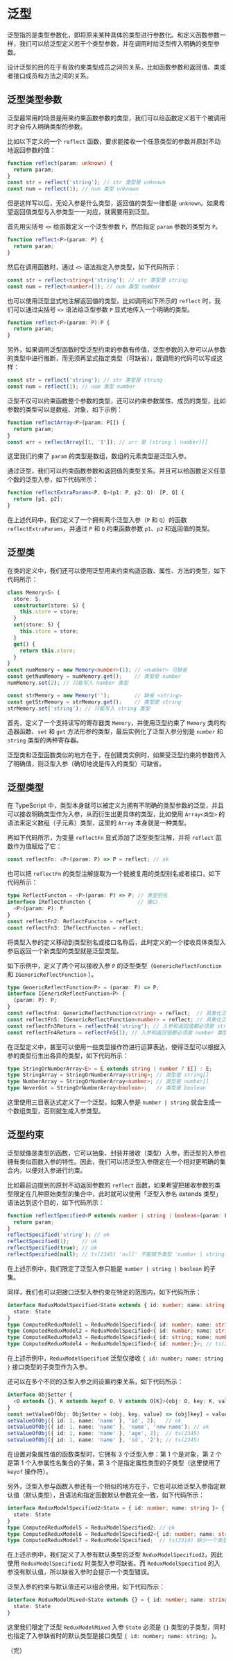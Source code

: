 # 泛型

泛型指的是类型参数化，即将原来某种具体的类型进行参数化。和定义函数参数一样，我们可以给泛型定义若干个类型参数，并在调用时给泛型传入明确的类型参数。

设计泛型的目的在于有效约束类型成员之间的关系，比如函数参数和返回值、类或者接口成员和方法之间的关系。

## 泛型类型参数

泛型最常用的场景是用来约束函数参数的类型，我们可以给函数定义若干个被调用时才会传入明确类型的参数。

比如以下定义的一个 `reflect` 函数，要求能接收一个任意类型的参数并原封不动地返回参数的值：

```typescript
function reflect(param: unknown) {
  return param;
}
const str = reflect('string'); // str 类型是 unknown
const num = reflect(1); // num 类型 unknown
```

但是这样写以后，无论入参是什么类型，返回值的类型一律都是 `unknown`。如果希望返回值类型与入参类型一一对应，就需要用到泛型。

首先用尖括号 `<>` 给函数定义一个泛型参数 `P`，然后指定 `param` 参数的类型为 `P`。

```typescript
function reflect<P>(param: P) {
  return param;
}
```

然后在调用函数时，通过 `<>` 语法指定入参类型，如下代码所示：

```typescript
const str = reflect<string>('string'); // str 类型是 string
const num = reflect<number>(1); // num 类型 number
```

也可以使用泛型显式地注解返回值的类型，比如调用如下所示的 `reflect` 时，我们可以通过尖括号 `<>` 语法给泛型参数 `P` 显式地传入一个明确的类型。

```typescript
function reflect<P>(param: P):P {
  return param;
}
```

另外，如果调用泛型函数时受泛型约束的参数有传值，泛型参数的入参可以从参数的类型中进行推断，而无须再显式指定类型（可缺省），既调用的代码可以写成这样：

```typescript
const str = reflect('string'); // str 类型是 string
const num = reflect(1); // num 类型 number
```

泛型不仅可以约束函数整个参数的类型，还可以约束参数属性、成员的类型，比如参数的类型可以是数组、对象，如下示例：

```typescript
function reflectArray<P>(param: P[]) {
  return param;
}
const arr = reflectArray([1, '1']); // arr 是 (string | number)[]
```

这里我们约束了 `param` 的类型是数组，数组的元素类型是泛型入参。

通过泛型，我们可以约束函数参数和返回值的类型关系。并且可以给函数定义任意个数的泛型入参，如下代码所示：

```typescript
function reflectExtraParams<P, Q>(p1: P, p2: Q): [P, Q] {
  return [p1, p2];
}
```

在上述代码中，我们定义了一个拥有两个泛型入参（`P` 和 `Q`）的函数 `reflectExtraParams`，并通过 `P` 和 `Q` 约束函数参数 `p1`、`p2` 和返回值的类型。

## 泛型类

在类的定义中，我们还可以使用泛型用来约束构造函数、属性、方法的类型，如下代码所示：

```typescript
class Memory<S> {
  store: S;
  constructor(store: S) {
    this.store = store;
  }
  set(store: S) {
    this.store = store;
  }
  get() {
    return this.store;
  }
}
const numMemory = new Memory<number>(1); // <number> 可缺省
const getNumMemory = numMemory.get();    // 类型是 number
numMemory.set(2); // 只能写入 number 类型

const strMemory = new Memory('');        // 缺省 <string>
const getStrMemory = strMemory.get();    // 类型是 string
strMemory.set('string'); // 只能写入 string 类型
```

首先，定义了一个支持读写的寄存器类 `Memory`，并使用泛型约束了 `Memory` 类的构造器函数、`set` 和 `get` 方法形参的类型，最后实例化了泛型入参分别是 `number` 和 `string` 类型的两种寄存器。

泛型类和泛型函数类似的地方在于，在创建类实例时，如果受泛型约束的参数传入了明确值，则泛型入参（确切地说是传入的类型）可缺省。

## 泛型类型

在 TypeScript 中，类型本身就可以被定义为拥有不明确的类型参数的泛型，并且可以接收明确类型作为入参，从而衍生出更具体的类型，比如使用 `Array<类型>` 的语法来定义数组（子元素）类型，这里的 `Array` 本身就是一种类型。

再如下代码所示，为变量 `reflectFn` 显式添加了泛型类型注解，并将 `reflect` 函数作为值赋给了它：

```typescript
const reflectFn: <P>(param: P) => P = reflect; // ok
```

也可以把 `reflectFn` 的类型注解提取为一个能被复用的类型别名或者接口，如下代码所示：

```typescript
type ReflectFuncton = <P>(param: P) => P; // 类型别名
interface IReflectFuncton {               // 接口
  <P>(param: P): P
}
const reflectFn2: ReflectFuncton = reflect;
const reflectFn3: IReflectFuncton = reflect;
```

将类型入参的定义移动到类型别名或接口名称后，此时定义的一个接收具体类型入参后返回一个新类型的类型就是泛型类型。

如下示例中，定义了两个可以接收入参 `P` 的泛型类型（`GenericReflectFunction` 和 `IGenericReflectFunction` ）。

```typescript
type GenericReflectFunction<P> = (param: P) => P;
interface IGenericReflectFunction<P> {
  (param: P): P;
}
const reflectFn4: GenericReflectFunction<string> = reflect;  // 具象化泛型
const reflectFn5: IGenericReflectFunction<number> = reflect; // 具象化泛型
const reflectFn3Return = reflectFn4('string'); // 入参和返回值都必须是 string 类型
const reflectFn4Return = reflectFn5(1); // 入参和返回值都必须是 number 类型
```

在泛型定义中，甚至可以使用一些类型操作符进行运算表达，使得泛型可以根据入参的类型衍生出各异的类型，如下代码所示：

```typescript
type StringOrNumberArray<E> = E extends string | number ? E[] : E;
type StringArray = StringOrNumberArray<string>; // 类型是 string[]
type NumberArray = StringOrNumberArray<number>; // 类型是 number[]
type NeverGot = StringOrNumberArray<boolean>;   // 类型是 boolean
```

这里使用三目表达式定义了一个泛型，如果入参是 `number | string` 就会生成一个数组类型，否则就生成入参类型。

## 泛型约束

泛型就像是类型的函数，它可以抽象、封装并接收（类型）入参，而泛型的入参也拥有类似函数入参的特性。因此，我们可以把泛型入参限定在一个相对更明确的集合内，以便对入参进行约束。

比如最前边提到的原封不动返回参数的 `reflect` 函数，如果希望把接收参数的类型限定在几种原始类型的集合中，此时就可以使用「泛型入参名 extends 类型」语法达到这个目的，如下代码所示：

```typescript
function reflectSpecified<P extends number | string | boolean>(param: P):P {
  return param;
}
reflectSpecified('string'); // ok
reflectSpecified(1);    // ok
reflectSpecified(true); // ok
reflectSpecified(null); // ts(2345) 'null' 不能赋予类型 'number | string | boolean'
```

在上述示例中，我们限定了泛型入参只能是 `number | string | boolean` 的子集。

同样，我们也可以把接口泛型入参约束在特定的范围内，如下代码所示：

```typescript
interface ReduxModelSpecified<State extends { id: number; name: string }> {
  state: State
}
type ComputedReduxModel1 = ReduxModelSpecified<{ id: number; name: string; }>; // ok
type ComputedReduxModel2 = ReduxModelSpecified<{ id: number; name: string; age: number; }>; // ok
type ComputedReduxModel3 = ReduxModelSpecified<{ id: string; name: number; }>; // ts(2344)
type ComputedReduxModel4 = ReduxModelSpecified<{ id: number;}>; // ts(2344)
```

在上述示例中，`ReduxModelSpecified` 泛型仅接收 `{ id: number; name: string }` 接口类型的子类型作为入参。

还可以在多个不同的泛型入参之间设置约束关系，如下代码所示：

```typescript
interface ObjSetter {
  <O extends {}, K extends keyof O, V extends O[K]>(obj: O, key: K, value: V): V; 
}
const setValueOfObj: ObjSetter = (obj, key, value) => (obj[key] = value);
setValueOfObj({ id: 1, name: 'name' }, 'id', 2);   // ok
setValueOfObj({ id: 1, name: 'name' }, 'name', 'new name'); // ok
setValueOfObj({ id: 1, name: 'name' }, 'age', 2);  // ts(2345)
setValueOfObj({ id: 1, name: 'name' }, 'id', '2'); // ts(2345)
```

在设置对象属性值的函数类型时，它拥有 3 个泛型入参：第 1 个是对象，第 2 个是第 1 个入参属性名集合的子集，第 3 个是指定属性类型的子类型（这里使用了 `keyof` 操作符）。

另外，泛型入参与函数入参还有一个相似的地方在于，它也可以给泛型入参指定默认值（默认类型），且语法和指定函数默认参数完全一致，如下代码所示：

```typescript
interface ReduxModelSpecified2<State = { id: number; name: string }> {
  state: State
}
type ComputedReduxModel5 = ReduxModelSpecified2; // ok
type ComputedReduxModel6 = ReduxModelSpecified2<{ id: number; name: string; }>; // ok
type ComputedReduxModel7 = ReduxModelSpecified;  // ts(2314) 缺少一个类型参数
```

在上述示例中，我们定义了入参有默认类型的泛型 `ReduxModelSpecified2`，因此使用 `ReduxModelSpecified2` 时类型入参可缺省。而 `ReduxModelSpecified` 的入参没有默认值，所以缺省入参时会提示一个类型错误。

泛型入参的约束与默认值还可以组合使用，如下代码所示：

```typescript
interface ReduxModelMixed<State extends {} = { id: number; name: string }> {
  state: State
}
```

这里我们限定了泛型 `ReduxModelMixed` 入参 `State` 必须是 `{}` 类型的子类型，同时也指定了入参缺省时的默认类型是接口类型 `{ id: number; name: string; }`。

（完）
